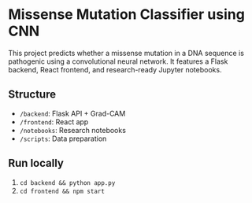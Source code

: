 # Missense Mutation Classifier using CNN

This project predicts whether a missense mutation in a DNA sequence is pathogenic using a convolutional neural network. It features a Flask backend, React frontend, and research-ready Jupyter notebooks.

## Structure
- `/backend`: Flask API + Grad-CAM
- `/frontend`: React app
- `/notebooks`: Research notebooks
- `/scripts`: Data preparation

## Run locally
1. `cd backend && python app.py`
2. `cd frontend && npm start`

